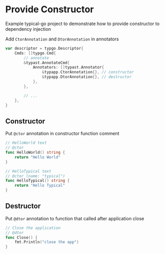 # Provide Constructor

Example typical-go project to demonstrate how to provide constructor to dependency injection

Add `CtorAnnotation` and `DtorAnnotation` in annotators
```go
var descriptor = typgo.Descriptor{
	Cmds: []typgo.Cmd{
		// annotate
		&typast.AnnotateCmd{
			Annotators: []typast.Annotator{
				&typapp.CtorAnnotation{}, // constructor
				&typapp.DtorAnnotation{}, // destructor
			},
		},

		// ...
	},
}
```

## Constructor

Put `@ctor` annotation in constructor function comment
```go
// HelloWorld text
// @ctor
func HelloWorld() string {
	return "Hello World"
}

// HelloTypical text
// @ctor (name: "typical")
func HelloTypical() string {
	return "Hello Typical"
}
```

## Destructor

Put `@dtor` annotation to function that called after application close
```go
// Close the application
// @dtor
func Close() {
	fmt.Println("close the app")
}
```




